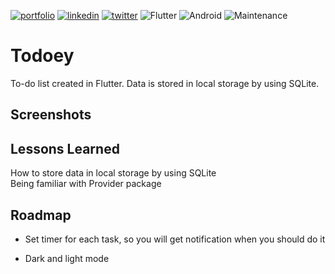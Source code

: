 [![portfolio](https://img.shields.io/badge/my_portfolio-000?style=for-the-badge&logo=ko-fi&logoColor=white)](https://jakubsochacki06.github.io/website/)
[![linkedin](https://img.shields.io/badge/linkedin-0A66C2?style=for-the-badge&logo=linkedin&logoColor=white)](https://www.linkedin.com/in/jakub-sochacki-253062238/)
[![twitter](https://img.shields.io/badge/instagram-ff69b4?style=for-the-badge&logo=instagram&logoColor=white)](https://twitter.com/)
![Flutter](https://img.shields.io/badge/Flutter-%2302569B.svg?style=for-the-badge&logo=Flutter&logoColor=white)
![Android](https://img.shields.io/badge/Android-3DDC84?style=flat-square&logo=android&logoColor=white)
![Maintenance](https://img.shields.io/maintenance/no/2022?style=for-the-badge)

# Todoey

To-do list created in Flutter.
Data is stored in local storage by using SQLite.


## Screenshots


## Lessons Learned

How to store data in local storage by using SQLite
<br>
Being familiar with Provider package


## Roadmap

- Set timer for each task, so you will get notification when you should do it

- Dark and light mode

<br>

